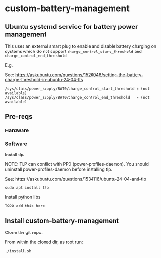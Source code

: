 # custom-battery-management

## Ubuntu systemd service for battery power management

This uses an external smart plug to enable and disable battery charging 
on systems which do not support 
`charge_control_start_threshold`
and 
`charge_control_end_threshold`

E.g. 

See: https://askubuntu.com/questions/1526046/setting-the-battery-charge-threshold-in-ubuntu-24-04-lts

```
/sys/class/power_supply/BAT0/charge_control_start_threshold = (not available) 
/sys/class/power_supply/BAT0/charge_control_end_threshold   = (not available) 
```

## Pre-reqs

### Hardware

### Software

Install tlp.

NOTE: TLP can conflict with PPD (power-profiles-daemon).
You should uninstall power-profiles-daemon before installing tlp. 

See: https://askubuntu.com/questions/1534116/ubuntu-24-04-and-tlp


```
sudo apt install tlp
```

Install python libs

```
TODO add this here
```

## Install custom-battery-management

Clone the git repo.

From within the cloned dir, as root run:

```
./install.sh
```






